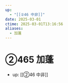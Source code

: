 ```yaml
---
up:
  - "[[②46 中非]]"
date: 2025-03-01
ctime: 2025-03-01T13:16:56
aliases:
  - 加蓬
---
```


# ②465 加蓬

- up: [[②46 中非]]
